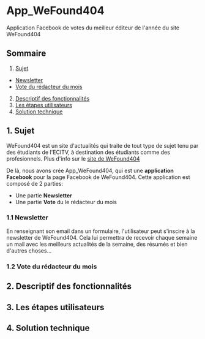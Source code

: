 # App_WeFound404
Application Facebook de votes du meilleur éditeur de l'année du site WeFound404

## Sommaire
1. [Sujet](#sujet)
  * [Newsletter](#newsl)
  * [Vote du rédacteur du mois](#vote)
2. [Descriptif des fonctionnalités](#descFonc)
3. [Les étapes utilisateurs](#etapUtil)
4. [Solution technique](#solTech)


## 1. Sujet <a id="sujet"></a> 

WeFound404 est un site d'actualités qui traite de tout type de sujet tenu par des étudiants de l'ECITV,
à destination des étudiants comme des profesionnels. Plus d'info sur le [site de WeFound404](http://wefound404.fr/)

De là, nous avons crée App_WeFound404, qui est une **application Facebook** pour la page Facebook de WeFound404.
Cette application est composé de 2 parties:
* Une partie **Newsletter**
* Une partie **Vote** du le rédacteur du mois

### 1.1 Newsletter <a id="newsl"></a> 
En renseignant son email dans un formulaire, l'utilisateur peut s'inscire à la newsletter de WeFound404.
Cela lui permettra de recevoir chaque semaine un mail avec les meilleurs actualités de la semaine, des résumés et bien d'autres choses...

### 1.2 Vote du rédacteur du mois <a id="vote"></a> 




## 2. Descriptif des fonctionnalités <a id="descFonc"></a> 

## 3. Les étapes utilisateurs <a id="etapUtil"></a> 

## 4. Solution technique <a id="solTech"></a> 
